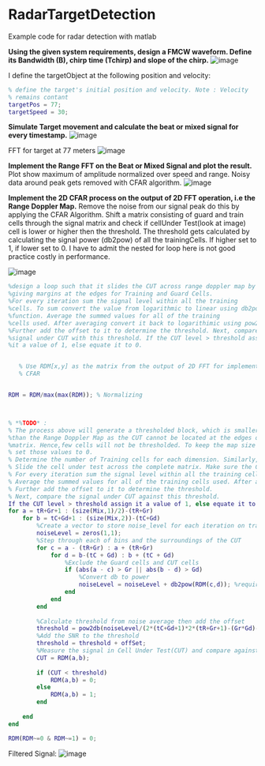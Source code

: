 # RadarTargetDetection
Example code for radar detection with matlab

<b>Using the given system requirements, design
a FMCW waveform. Define its Bandwidth (B), chirp time (Tchirp) and slope of the chirp.</b>
![image](https://user-images.githubusercontent.com/42981587/136083523-32aa7553-848c-4c45-95ee-adc8b489f4f6.png)

I define the targetObject at the following position and velocity:
```matlab
% define the target's initial position and velocity. Note : Velocity
% remains contant
targetPos = 77;
targetSpeed = 30;
```



<b>Simulate Target movement and calculate the beat or mixed signal for every timestamp.</b>
![image](https://user-images.githubusercontent.com/42981587/136083774-7c5281d0-1da9-4613-ae73-b91904e23b51.png)

FFT for target at 77 meters
![image](https://user-images.githubusercontent.com/42981587/136084048-9de3cdd0-bd14-451a-a72c-4bd57b173ea1.png)

<b>Implement the Range FFT on the Beat or Mixed Signal and plot the result.</b>
Plot show maximum of amplitude normalized over speed and range. Noisy data around peak gets removed with CFAR algorithm. 
![image](https://user-images.githubusercontent.com/42981587/136084500-30bb69fa-3c0b-48a0-adc8-63345d600ee3.png)



<b>Implement the 2D CFAR process on the output of 2D FFT operation, i.e the Range Doppler Map.</b>
Remove the noise from our signal peak do this by applying the CFAR Algorithm. Shift a matrix consisting of guard and train cells
through the signal matrix and check if cellUnder Test(look at image) cell is lower or higher then the threshold. The threshold gets calculated 
by calculating the signal power (db2pow) of all the trainingCells. If higher set to 1, if lower set to 0. I have to admit the nested for loop here is not good practice
costly in performance.

![image](https://user-images.githubusercontent.com/42981587/136104565-e67206ae-3985-4d35-8e7c-5760b0b4f5ec.png)


```matlab
%design a loop such that it slides the CUT across range doppler map by
%giving margins at the edges for Training and Guard Cells.
%For every iteration sum the signal level within all the training
%cells. To sum convert the value from logarithmic to linear using db2pow
%function. Average the summed values for all of the training
%cells used. After averaging convert it back to logarithimic using pow2db.
%Further add the offset to it to determine the threshold. Next, compare the
%signal under CUT with this threshold. If the CUT level > threshold assign
%it a value of 1, else equate it to 0.


   % Use RDM[x,y] as the matrix from the output of 2D FFT for implementing
   % CFAR


RDM = RDM/max(max(RDM)); % Normalizing



% *%TODO* :
% The process above will generate a thresholded block, which is smaller 
%than the Range Doppler Map as the CUT cannot be located at the edges of
%matrix. Hence,few cells will not be thresholded. To keep the map size same
% set those values to 0. 
% Determine the number of Training cells for each dimension. Similarly, pick the number of guard cells.
% Slide the cell under test across the complete matrix. Make sure the CUT has margin for Training and Guard cells from the edges.
% For every iteration sum the signal level within all the training cells. To sum convert the value from logarithmic to linear using db2pow function.
% Average the summed values for all of the training cells used. After averaging convert it back to logarithmic using pow2db.
% Further add the offset to it to determine the threshold.
% Next, compare the signal under CUT against this threshold.
If the CUT level > threshold assign it a value of 1, else equate it to 0.
for a = tR+Gr+1 : (size(Mix,1)/2)-(tR+Gr)
    for b = tC+Gd+1 : (size(Mix,2))-(tC+Gd)
        %Create a vector to store noise_level for each iteration on training cells
        noiseLevel = zeros(1,1);
        %Step through each of bins and the surroundings of the CUT
        for c = a - (tR+Gr) : a + (tR+Gr)
            for d = b-(tC + Gd) : b + (tC + Gd)
                %Exclude the Guard cells and CUT cells
                if (abs(a - c) > Gr || abs(b - d) > Gd)
                    %Convert db to power
                    noiseLevel = noiseLevel + db2pow(RDM(c,d)); %requires SignalToolbox
                end
            end
        end
        
        %Calculate threshold from noise average then add the offset
        threshold = pow2db(noiseLevel/(2*(tC+Gd+1)*2*(tR+Gr+1)-(Gr*Gd)-1));
        %Add the SNR to the threshold
        threshold = threshold + offSet;
        %Measure the signal in Cell Under Test(CUT) and compare against
        CUT = RDM(a,b);
        
        if (CUT < threshold)
            RDM(a,b) = 0;
        else
            RDM(a,b) = 1;
        end
        
    end
end

RDM(RDM~=0 & RDM~=1) = 0;
```
Filtered Signal:
![image](https://user-images.githubusercontent.com/42981587/136084760-958aa9f7-48e1-4091-80f8-2e7fa1417564.png)

